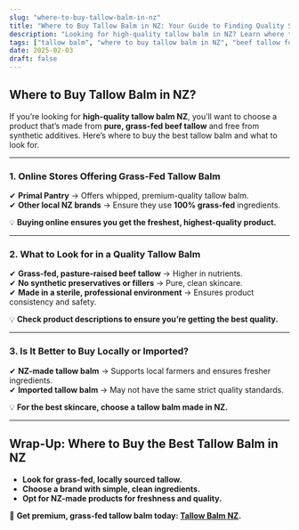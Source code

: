 ```yaml
---
slug: "where-to-buy-tallow-balm-in-nz"
title: "Where to Buy Tallow Balm in NZ: Your Guide to Finding Quality Skincare"
description: "Looking for high-quality tallow balm in NZ? Learn where to buy authentic, grass-fed tallow balm and what to look for in a quality product."
tags: ["tallow balm", "where to buy tallow balm in NZ", "beef tallow for skin NZ"]
date: 2025-02-03
draft: false
---
```


## Where to Buy Tallow Balm in NZ?  

If you’re looking for **high-quality tallow balm NZ**, you’ll want to choose a product that’s made from **pure, grass-fed beef tallow** and free from synthetic additives. Here’s where to buy the best tallow balm and what to look for.  

---

### **1. Online Stores Offering Grass-Fed Tallow Balm**  

✔ **Primal Pantry** → Offers whipped, premium-quality tallow balm.  
✔ **Other local NZ brands** → Ensure they use **100% grass-fed** ingredients.  

💡 **Buying online ensures you get the freshest, highest-quality product.**  

---

### **2. What to Look for in a Quality Tallow Balm**  

✔ **Grass-fed, pasture-raised beef tallow** → Higher in nutrients.  
✔ **No synthetic preservatives or fillers** → Pure, clean skincare.  
✔ **Made in a sterile, professional environment** → Ensures product consistency and safety.  

💡 **Check product descriptions to ensure you’re getting the best quality.**  

---

### **3. Is It Better to Buy Locally or Imported?**  

✔ **NZ-made tallow balm** → Supports local farmers and ensures fresher ingredients.  
✔ **Imported tallow balm** → May not have the same strict quality standards.  

💡 **For the best skincare, choose a tallow balm made in NZ.**  

---

## **Wrap-Up: Where to Buy the Best Tallow Balm in NZ**  

- **Look for grass-fed, locally sourced tallow.**  
- **Choose a brand with simple, clean ingredients.**  
- **Opt for NZ-made products for freshness and quality.**  

🔗 **Get premium, grass-fed tallow balm today: [Tallow Balm NZ](https://primalpantry.co.nz/shop/products/tallow-skin/).**
